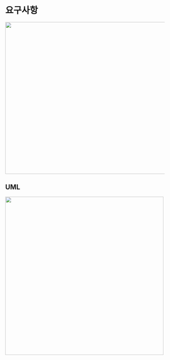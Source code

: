 # 요구사항
<img src="https://github.com/emitlight/weeklyQuiz02/assets/128894133/6b1bb497-71eb-4e8c-bcfa-6428ded128e6" width="550" height="480">

## UML
<img src="https://github.com/emitlight/weeklyQuiz02/assets/128894133/0dac9130-cc66-46dc-a8f4-64b6d1981484" width="500" height="500"/>
